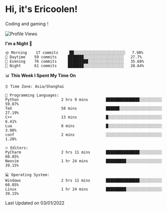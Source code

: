 # Hi, it's Ericoolen!
Coding and gaming！

<!--START_SECTION:waka-->
![Profile Views](http://img.shields.io/badge/Profile%20Views-3-blue)

**I'm a Night 🦉** 

```text
🌞 Morning    17 commits     ██░░░░░░░░░░░░░░░░░░░░░░░   7.98% 
🌆 Daytime    59 commits     ███████░░░░░░░░░░░░░░░░░░   27.7% 
🌃 Evening    76 commits     █████████░░░░░░░░░░░░░░░░   35.68% 
🌙 Night      61 commits     ███████░░░░░░░░░░░░░░░░░░   28.64%

```


📊 **This Week I Spent My Time On** 

```text
⌚︎ Time Zone: Asia/Shanghai

💬 Programming Languages: 
Python                   2 hrs 9 mins        ███████████████░░░░░░░░░░   59.87% 
TeX                      58 mins             ██████░░░░░░░░░░░░░░░░░░░   27.19% 
C++                      13 mins             █░░░░░░░░░░░░░░░░░░░░░░░░   6.41% 
Lua                      8 mins              █░░░░░░░░░░░░░░░░░░░░░░░░   3.98% 
conf                     2 mins              ░░░░░░░░░░░░░░░░░░░░░░░░░   1.28%

🔥 Editors: 
PyCharm                  2 hrs 11 mins       ███████████████░░░░░░░░░░   60.85% 
Neovim                   1 hr 24 mins        █████████░░░░░░░░░░░░░░░░   39.15%

💻 Operating System: 
Windows                  2 hrs 11 mins       ███████████████░░░░░░░░░░   60.85% 
Linux                    1 hr 24 mins        █████████░░░░░░░░░░░░░░░░   39.15%

```


 Last Updated on 03/01/2022
<!--END_SECTION:waka-->

